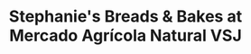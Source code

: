 ---
title: "Stephanie's Breads & Bakes at Mercado Agrícola Natural VSJ"
url: /san-juan/stephanies-breads-and-bakes-at-mercado-agricola-natural-vsj/
shop: bakery
---